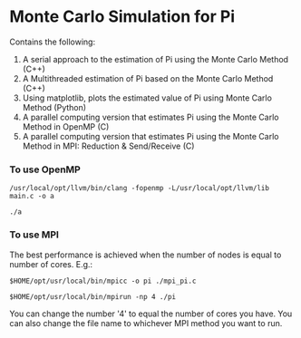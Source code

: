 # Monte Carlo Simulation for Pi
Contains the following:
  1. A serial approach to the estimation of Pi using the Monte Carlo Method (C++)
  2. A Multithreaded estimation of Pi based on the Monte Carlo Method (C++)
  3. Using matplotlib, plots the estimated value of Pi using Monte Carlo Method (Python)
  4. A parallel computing version that estimates Pi using the Monte Carlo Method in OpenMP (C)
  5. A parallel computing version that estimates Pi using the Monte Carlo Method in MPI: Reduction & Send/Receive (C)
  
### To use OpenMP

`/usr/local/opt/llvm/bin/clang -fopenmp -L/usr/local/opt/llvm/lib main.c -o a`

`./a`


### To use MPI

The best performance is achieved when the number of nodes is equal to number of cores. E.g.:

`$HOME/opt/usr/local/bin/mpicc -o pi ./mpi_pi.c`

`$HOME/opt/usr/local/bin/mpirun -np 4 ./pi`


You can change the number '4' to equal the number of cores you have.
You can also change the file name to whichever MPI method you want to run.

